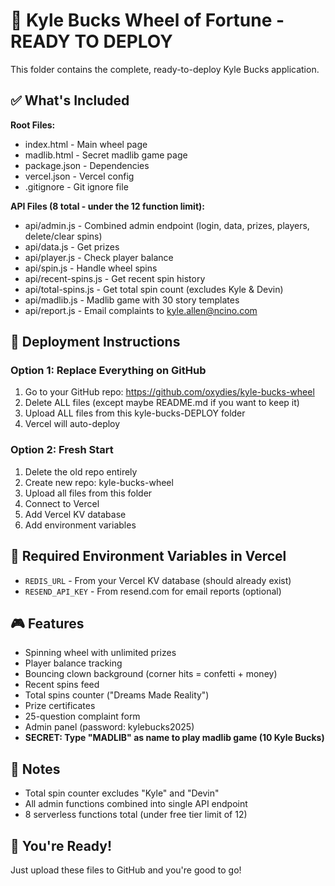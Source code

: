 # 🎰 Kyle Bucks Wheel of Fortune - READY TO DEPLOY

This folder contains the complete, ready-to-deploy Kyle Bucks application.

## ✅ What's Included

**Root Files:**
- index.html - Main wheel page
- madlib.html - Secret madlib game page
- package.json - Dependencies
- vercel.json - Vercel config
- .gitignore - Git ignore file

**API Files (8 total - under the 12 function limit):**
- api/admin.js - Combined admin endpoint (login, data, prizes, players, delete/clear spins)
- api/data.js - Get prizes
- api/player.js - Check player balance
- api/spin.js - Handle wheel spins
- api/recent-spins.js - Get recent spin history
- api/total-spins.js - Get total spin count (excludes Kyle & Devin)
- api/madlib.js - Madlib game with 30 story templates
- api/report.js - Email complaints to kyle.allen@ncino.com

## 🚀 Deployment Instructions

### Option 1: Replace Everything on GitHub

1. Go to your GitHub repo: https://github.com/oxydies/kyle-bucks-wheel
2. Delete ALL files (except maybe README.md if you want to keep it)
3. Upload ALL files from this kyle-bucks-DEPLOY folder
4. Vercel will auto-deploy

### Option 2: Fresh Start

1. Delete the old repo entirely
2. Create new repo: kyle-bucks-wheel
3. Upload all files from this folder
4. Connect to Vercel
5. Add Vercel KV database
6. Add environment variables

## 🔑 Required Environment Variables in Vercel

- `REDIS_URL` - From your Vercel KV database (should already exist)
- `RESEND_API_KEY` - From resend.com for email reports (optional)

## 🎮 Features

- Spinning wheel with unlimited prizes
- Player balance tracking
- Bouncing clown background (corner hits = confetti + money)
- Recent spins feed
- Total spins counter ("Dreams Made Reality")
- Prize certificates
- 25-question complaint form
- Admin panel (password: kylebucks2025)
- **SECRET: Type "MADLIB" as name to play madlib game (10 Kyle Bucks)**

## 📝 Notes

- Total spin counter excludes "Kyle" and "Devin"
- All admin functions combined into single API endpoint
- 8 serverless functions total (under free tier limit of 12)

## 🎉 You're Ready!

Just upload these files to GitHub and you're good to go!
